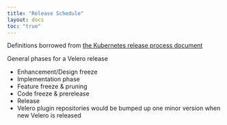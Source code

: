 ```yaml
---
title: "Release Schedule"
layout: docs
toc: "true"
---
```


Definitions borrowed from [the Kubernetes release process document](https://github.com/kubernetes/community/blob/master/contributors/devel/sig-release/release.md#definitions)

General phases for a Velero release
- Enhancement/Design freeze
- Implementation phase
- Feature freeze & pruning
- Code freeze & prerelease
- Release
- Velero plugin repositories would be bumped up one minor version when new Velero is released

